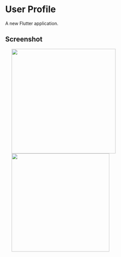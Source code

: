 # User Profile

A new Flutter application.

## Screenshot

<p float="left">
  <img src="https://user-images.githubusercontent.com/56515652/66765208-b2514680-eeab-11e9-8663-59dfec1b858c.PNG" 
       width=330 hspace="20"/> 
  <img src="https://user-images.githubusercontent.com/56515652/66765236-c5641680-eeab-11e9-900b-84112782b328.PNG"
       width=310 hspace="20"/>
</p>
